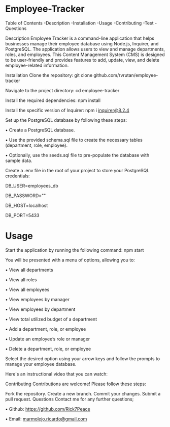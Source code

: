 # Employee-Tracker
Table of Contents
-Description -Installation -Usage -Contributing -Test -Questions

Description
Employee Tracker is a command-line application that helps businesses manage their employee database using Node.js, Inquirer, and PostgreSQL. The application allows users to view and manage departments, roles, and employees. This Content Management System (CMS) is designed to be user-friendly and provides features to add, update, view, and delete employee-related information.

Installation
Clone the repository: git clone github.com/rvrutan/employee-tracker

Navigate to the project directory: cd employee-tracker

Install the required dependencies: npm install

Install the specific version of Inquirer: npm i inquirer@8.2.4

Set up the PostgreSQL database by following these steps:

• Create a PostgreSQL database.

• Use the provided schema.sql file to create the necessary tables (department, role, employee).

• Optionally, use the seeds.sql file to pre-populate the database with sample data.

Create a .env file in the root of your project to store your PostgreSQL credentials:

DB_USER=employees_db

DB_PASSWORD=""

DB_HOST=localhost

DB_PORT=5433


# Usage
Start the application by running the following command: npm start

You will be presented with a menu of options, allowing you to:

• View all departments

• View all roles

• View all employees

• View employees by manager

• View employees by department

• View total utilized budget of a department

• Add a department, role, or employee

• Update an employee’s role or manager

• Delete a department, role, or employee

Select the desired option using your arrow keys and follow the prompts to manage your employee database.

Here's an instructional video that you can watch: 

Contributing
Contributions are welcome! Please follow these steps:

Fork the repository.
Create a new branch.
Commit your changes.
Submit a pull request.
Questions
Contact me for any further questions;

• Github: https://github.com/Rick7Peace

• Email: marmolejo.ricardo@gmail.com
